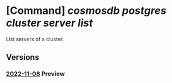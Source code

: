 # [Command] _cosmosdb postgres cluster server list_

List servers of a cluster.

## Versions

### [2022-11-08](/Resources/mgmt-plane/L3N1YnNjcmlwdGlvbnMve30vcmVzb3VyY2Vncm91cHMve30vcHJvdmlkZXJzL21pY3Jvc29mdC5kYmZvcnBvc3RncmVzcWwvc2VydmVyZ3JvdXBzdjIve30vc2VydmVycw==/2022-11-08.xml) **Preview**

<!-- mgmt-plane /subscriptions/{}/resourcegroups/{}/providers/microsoft.dbforpostgresql/servergroupsv2/{}/servers 2022-11-08 -->
